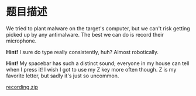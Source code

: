 # 题目描述

We tried to plant malware on the target's computer, but we can't risk getting picked up by any antimalware. The best we can do is record their microphone.

**Hint!** I sure do type really consistently, huh? Almost robotically.

**Hint!** My spacebar has such a distinct sound; everyone in my house can tell when I press it! I wish I got to use my Z key more often though. Z is my favorite letter, but sadly it's just so uncommon.

[recording.zip](https://cdn.discordapp.com/attachments/1056103369695047750/1060846736467304448/recording.zip)